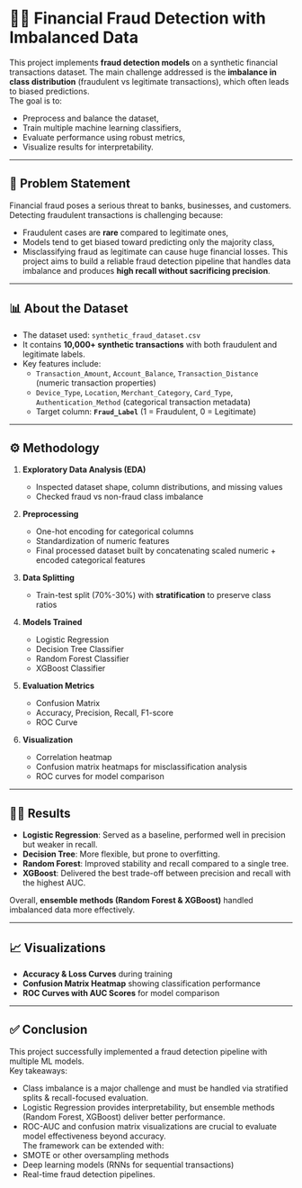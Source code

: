 # 🕵️‍♂️ Financial Fraud Detection with Imbalanced Data
This project implements **fraud detection models** on a synthetic financial transactions dataset. The main challenge addressed is the **imbalance in class distribution** (fraudulent vs legitimate transactions), which often leads to biased predictions.  
The goal is to:
- Preprocess and balance the dataset,
- Train multiple machine learning classifiers,
- Evaluate performance using robust metrics,
- Visualize results for interpretability.

---

## 🎯 Problem Statement
Financial fraud poses a serious threat to banks, businesses, and customers. Detecting fraudulent transactions is challenging because:
- Fraudulent cases are **rare** compared to legitimate ones,
- Models tend to get biased toward predicting only the majority class,
- Misclassifying fraud as legitimate can cause huge financial losses.
This project aims to build a reliable fraud detection pipeline that handles data imbalance and produces **high recall without sacrificing precision**.

---

## 📊 About the Dataset
- The dataset used: `synthetic_fraud_dataset.csv`  
- It contains **10,000+ synthetic transactions** with both fraudulent and legitimate labels.  
- Key features include:
  - `Transaction_Amount`, `Account_Balance`, `Transaction_Distance` (numeric transaction properties)  
  - `Device_Type`, `Location`, `Merchant_Category`, `Card_Type`, `Authentication_Method` (categorical transaction metadata) 
  - Target column: **`Fraud_Label`** (1 = Fraudulent, 0 = Legitimate)

---

## ⚙️ Methodology
1. **Exploratory Data Analysis (EDA)**  
   - Inspected dataset shape, column distributions, and missing values  
   - Checked fraud vs non-fraud class imbalance  

2. **Preprocessing**  
   - One-hot encoding for categorical columns  
   - Standardization of numeric features  
   - Final processed dataset built by concatenating scaled numeric + encoded categorical features  

3. **Data Splitting**  
   - Train-test split (70%-30%) with **stratification** to preserve class ratios  

4. **Models Trained**  
   - Logistic Regression  
   - Decision Tree Classifier  
   - Random Forest Classifier  
   - XGBoost Classifier  

5. **Evaluation Metrics**  
   - Confusion Matrix  
   - Accuracy, Precision, Recall, F1-score  
   - ROC Curve  

6. **Visualization**  
   - Correlation heatmap  
   - Confusion matrix heatmaps for misclassification analysis  
   - ROC curves for model comparison  

---

## 🧑‍💻 Results
- **Logistic Regression**: Served as a baseline, performed well in precision but weaker in recall.  
- **Decision Tree**: More flexible, but prone to overfitting.  
- **Random Forest**: Improved stability and recall compared to a single tree.  
- **XGBoost**: Delivered the best trade-off between precision and recall with the highest AUC.  

Overall, **ensemble methods (Random Forest & XGBoost)** handled imbalanced data more effectively.

---

## 📈 Visualizations
- **Accuracy & Loss Curves** during training  
- **Confusion Matrix Heatmap** showing classification performance  
- **ROC Curves with AUC Scores** for model comparison  

---

## ✅ Conclusion
This project successfully implemented a fraud detection pipeline with multiple ML models.  
Key takeaways:
- Class imbalance is a major challenge and must be handled via stratified splits & recall-focused evaluation.  
- Logistic Regression provides interpretability, but ensemble methods (Random Forest, XGBoost) deliver better performance.  
- ROC-AUC and confusion matrix visualizations are crucial to evaluate model effectiveness beyond accuracy.  
The framework can be extended with:
- SMOTE or other oversampling methods  
- Deep learning models (RNNs for sequential transactions)  
- Real-time fraud detection pipelines.

